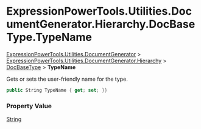 ﻿# ExpressionPowerTools.Utilities.DocumentGenerator.Hierarchy.DocBaseType.TypeName

[ExpressionPowerTools.Utilities.DocumentGenerator](ExpressionPowerTools.Utilities.DocumentGenerator.a.md) > [ExpressionPowerTools.Utilities.DocumentGenerator.Hierarchy](ExpressionPowerTools.Utilities.DocumentGenerator.Hierarchy.n.md) > [DocBaseType](ExpressionPowerTools.Utilities.DocumentGenerator.Hierarchy.DocBaseType.cs.md) > **TypeName**

Gets or sets the user-friendly name for the type.

```csharp
public String TypeName { get; set; }}
```

### Property Value

 [String](https://docs.microsoft.com/dotnet/api/system.string) 


